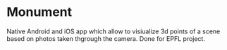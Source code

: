 # Monument

Native Android and iOS app which allow to visiualize 3d points of a scene based on photos taken thgrough the camera.
Done for EPFL project.
